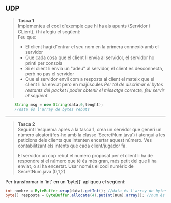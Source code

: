 ## UDP

>**Tasca 1**  
>Implementeu el codi d'exemple que hi ha als apunts (Servidor i CLient), i hi afegiu el següent:  
>Feu que:
> - El client hagi d'entrar el seu nom en la primera connexió amb el servidor
> - Que cada cosa que el client li envia al servidor, el servidor ho printi per consola
> - Si el client li envia un "adeu" al servidor, el client es desconnecta, però no pas el servidor
> - Que el servidor envii com a resposta al client el mateix que el client li ha enviat però en majúscules
    *Per tal de discrimar el bytes restants del packet i poder obtenir el missatge correcte, feu servir el següent*
```java
    String msg = new String(data,0,lenght);
    //data és l'array de bytes rebuts
```
<hr>

>**Tasca 2**  
> Seguint l'esquema après a la tasca 1, crea un servidor que generi un número aleatori(fes-ho amb la classe 'SecretNum.java') i atengui
> a les peticions dels clients que intenten encertar aquest número.
> Ves contabilitzant els intents que cada client/jugador fà.
>
> El servidor un cop rebut el numero proposat per el client li ha de respondre si el número que té és més gran, més petit
> del que li ha enviat, o si ha encertat. Usar només el codi numèric de SecretNum.java (0,1,2)

Per transformar in 'int' en un 'byte[]' apliqueu el següent:
```java
int nombre = ByteBuffer.wrap(data).getInt(); //data és l'array de bytes
byte[] resposta = ByteBuffer.allocate(4).putInt(num).array(); //num és un int
```